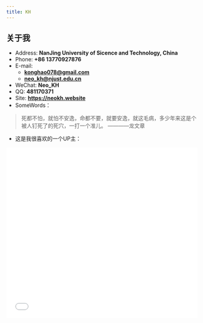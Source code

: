 ```yaml
---
title: KH
---
```


## 关于我

- Address: **NanJing University of Sicence and Technology, China**
- Phone: **+86 13770927876**
- E-mail:
  - **konghao078@gmail.com**
  - **neo_kh@njust.edu.cn**
- WeChat: **Neo_KH**
- QQ: **481170371**
- Site: **<https://neokh.website>**
- SomeWords：
> 死都不怕，就怕不安逸，命都不要，就要安逸，就这毛病，多少年来这是个被人钉死了的死穴，一打一个准儿。     ————龙文章
- 这是我很喜欢的一个UP主：
<iframe 
width="100%" height="450"
src="//player.bilibili.com/player.html?aid=89398065&cid=152691269&page=1" 
scrolling="no" border="0" frameborder="no" framespacing="0" allowfullscreen="true"> 

## 关于博客

- [jekyll-theme-WuK](https://jekyll-theme-WuK.wu-kan.cn/)
  - [![Star](https://img.shields.io/github/stars/wu-kan/wu-kan.github.io.svg)](https://github.com/wu-kan/wu-kan.github.io)[![Fork](https://img.shields.io/github/forks/wu-kan/wu-kan.github.io.svg)](https://github.com/wu-kan/wu-kan.github.io/fork)，我的博客结构样式借鉴于GitHub上的该项目，作者吴坎。
- 小bug:
如果在打赏页面每点击任何一种付款方式，退出时需多退一步。

